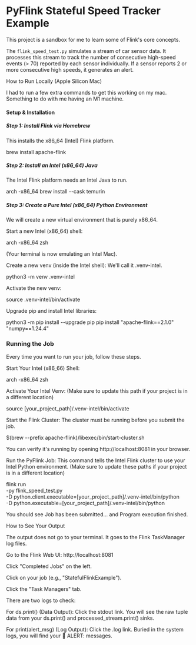 # PyFlink Stateful Speed Tracker Example

This project is a sandbox for me to learn some of Flink's core concepts.

The `flink_speed_test.py` simulates a stream of car sensor data. It processes this stream to track the number of consecutive high-speed events (> 70) reported by each sensor individually. If a sensor reports 2 or more consecutive high speeds, it generates an alert.

How to Run Locally (Apple Silicon Mac)

I had to run a few extra commands to get this working on my mac. Something to do with me having an M1 machine.

#### Setup & Installation

##### Step 1: Install Flink via Homebrew

This installs the x86_64 (Intel) Flink platform.

brew install apache-flink


##### Step 2: Install an Intel (x86_64) Java

The Intel Flink platform needs an Intel Java to run.

arch -x86_64 brew install --cask temurin


##### Step 3: Create a Pure Intel (x86_64) Python Environment

We will create a new virtual environment that is purely x86_64.

Start a new Intel (x86_64) shell:

arch -x86_64 zsh


(Your terminal is now emulating an Intel Mac).

Create a new venv (inside the Intel shell):
We'll call it .venv-intel.

python3 -m venv .venv-intel


Activate the new venv:

source .venv-intel/bin/activate


Upgrade pip and install Intel libraries:


python3 -m pip install --upgrade pip
pip install "apache-flink==2.1.0" "numpy==1.24.4"



### Running the Job

Every time you want to run your job, follow these steps.

Start Your Intel (x86_66) Shell:

arch -x86_64 zsh


Activate Your Intel Venv:
(Make sure to update this path if your project is in a different location)

source [your_project_path]/.venv-intel/bin/activate


Start the Flink Cluster:
The cluster must be running before you submit the job.

$(brew --prefix apache-flink)/libexec/bin/start-cluster.sh


You can verify it's running by opening http://localhost:8081 in your browser.

Run the PyFlink Job:
This command tells the Intel Flink cluster to use your Intel Python environment.
(Make sure to update these paths if your project is in a different location)

flink run \
-py flink_speed_test.py \
-D python.client.executable=[your_project_path]/.venv-intel/bin/python \
-D python.executable=[your_project_path]/.venv-intel/bin/python


You should see Job has been submitted... and Program execution finished.

How to See Your Output

The output does not go to your terminal. It goes to the Flink TaskManager log files.

Go to the Flink Web UI: http://localhost:8081

Click "Completed Jobs" on the left.

Click on your job (e.g., "StatefulFlinkExample").

Click the "Task Managers" tab.

There are two logs to check:

For ds.print() (Data Output): Click the stdout link. You will see the raw tuple data from your ds.print() and processed_stream.print() sinks.

For print(alert_msg) (Log Output): Click the .log link. Buried in the system logs, you will find your 🚨 ALERT: messages.


